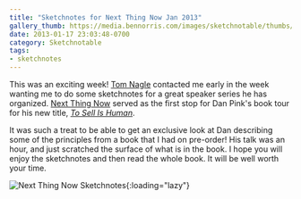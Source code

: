 ```yaml
---
title: "Sketchnotes for Next Thing Now Jan 2013"
gallery_thumb: https://media.bennorris.com/images/sketchnotable/thumbs/next-thing-now-sketchnotes.jpg
date: 2013-01-17 23:03:48-0700
category: Sketchnotable
tags:
- sketchnotes
---
```


This was an exciting week! <a title="Tom Nagle" href="https://twitter.com/tomnagle" target="_blank">Tom Nagle</a> contacted me early in the week wanting me to do some sketchnotes for a great speaker series he has organized. <a title="Next Thing Now" href="http://www.nextthingnow.co/" target="_blank">Next Thing Now</a> served as the first stop for Dan Pink's book tour for his new title, <a title="To Sell Is Human" href="http://www.danpink.com/books/to-sell-is-human" target="_blank"><em>To Sell Is Human</em></a>.

It was such a treat to be able to get an exclusive look at Dan describing some of the principles from a book that I had on pre-order! His talk was an hour, and just scratched the surface of what is in the book. I hope you will enjoy the sketchnotes and then read the whole book. It will be well worth your time.

![Next Thing Now Sketchnotes](https://media.bennorris.com/images/sketchnotable/company-corporation/next-thing-now-sketchnotes.jpg){:loading="lazy"}
